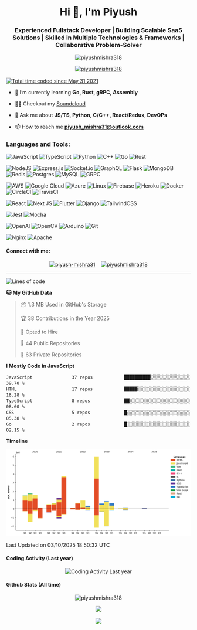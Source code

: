 

<h1 align="center">Hi 👋, I'm Piyush</h1>
<h3 align="center">Experienced Fullstack Developer | Building Scalable SaaS Solutions | Skilled in Multiple Technologies & Frameworks | Collaborative Problem-Solver</h3>
<p align="center">  <img  src="https://komarev.com/ghpvc/?username=piyushmishra318&color=0e75b6&style=for-the-badge"  alt="piyushmishra318"  />   </p>
<p align="center">  <a  href="https://github.com/ryo-ma/github-profile-trophy"><img  src="https://github-profile-trophy.vercel.app/?username=piyushmishra318&row=2&column=4&theme=nord&margin-w=15&margin-h=15"  alt="piyushmishra318"  /></a>  </p>

<a href="https://wakatime.com/@1126c104-125d-4c52-840c-530d4fb4215e" title="Total time coded since May 31 2021"><img src="https://wakatime.com/badge/user/1126c104-125d-4c52-840c-530d4fb4215e.svg" align="center" alt="Total time coded since May 31 2021" /></a>
- 🌱 I’m currently learning **Go, Rust, gRPC, Assembly**

- 👨‍💻 Checkout my [Soundcloud](https://piyushmishra.vercel.app/)

- 💬 Ask me about **JS/TS, Python, C/C++, React/Redux, DevOPs**

- 📫 How to reach me **piyush_mishra31@outlook.com**

### Languages and Tools:
![JavaScript](https://img.shields.io/badge/javascript-%23323330.svg?style=for-the-badge&logo=javascript&logoColor=%23F7DF1E) ![TypeScript](https://img.shields.io/badge/typescript-%23007ACC.svg?style=for-the-badge&logo=typescript&logoColor=white) ![Python](https://img.shields.io/badge/python-3670A0?style=for-the-badge&logo=python&logoColor=ffdd54) ![C++](https://img.shields.io/badge/c++-%2300599C.svg?style=for-the-badge&logo=c%2B%2B&logoColor=white) ![Go](https://img.shields.io/badge/go-%2300ADD8.svg?style=for-the-badge&logo=go&logoColor=white) ![Rust](https://img.shields.io/badge/rust-%23000000.svg?style=for-the-badge&logo=rust&logoColor=white)

![NodeJS](https://img.shields.io/badge/node.js-6DA55F?style=for-the-badge&logo=node.js&logoColor=white) ![Express.js](https://img.shields.io/badge/express.js-%23404d59.svg?style=for-the-badge&logo=express&logoColor=%2361DAFB) ![Socket.io](https://img.shields.io/badge/Socket.io-black?style=for-the-badge&logo=socket.io&badgeColor=010101) ![GraphQL](https://img.shields.io/badge/-GraphQL-E10098?style=for-the-badge&logo=graphql&logoColor=white)  ![Flask](https://img.shields.io/badge/flask-%23000.svg?style=for-the-badge&logo=flask&logoColor=white) ![MongoDB](https://img.shields.io/badge/MongoDB-%234ea94b.svg?style=for-the-badge&logo=mongodb&logoColor=white) ![Redis](https://img.shields.io/badge/redis-%23DD0031.svg?style=for-the-badge&logo=redis&logoColor=white) ![Postgres](https://img.shields.io/badge/postgres-%23316192.svg?style=for-the-badge&logo=postgresql&logoColor=white) ![MySQL](https://img.shields.io/badge/mysql-%2300f.svg?style=for-the-badge&logo=mysql&logoColor=white) ![GRPC](https://img.shields.io/badge/gRPC-%23734F96.svg?style=for-the-badge&logoColor=white)

![AWS](https://img.shields.io/badge/AWS-%23FF9900.svg?style=for-the-badge&logo=amazon-aws&logoColor=white) ![Google Cloud](https://img.shields.io/badge/GoogleCloud-%234285F4.svg?style=for-the-badge&logo=google-cloud&logoColor=white) ![Azure](https://img.shields.io/badge/azure-%230072C6.svg?style=for-the-badge&logo=microsoftazure&logoColor=white) ![Linux](https://img.shields.io/badge/Linux-FCC624?style=for-the-badge&logo=linux&logoColor=black) ![Firebase](https://img.shields.io/badge/Firebase-039BE5?style=for-the-badge&logo=Firebase&logoColor=white) ![Heroku](https://img.shields.io/badge/heroku-%23430098.svg?style=for-the-badge&logo=heroku&logoColor=white)  ![Docker](https://img.shields.io/badge/docker-%230db7ed.svg?style=for-the-badge&logo=docker&logoColor=white) ![CircleCI](https://img.shields.io/badge/circle%20ci-%23161616.svg?style=for-the-badge&logo=circleci&logoColor=white) ![TravisCI](https://img.shields.io/badge/travis%20ci-%232B2F33.svg?style=for-the-badge&logo=travis&logoColor=white)

![React](https://img.shields.io/badge/react-%2320232a.svg?style=for-the-badge&logo=react&logoColor=%2361DAFB) ![Next JS](https://img.shields.io/badge/Next-black?style=for-the-badge&logo=next.js&logoColor=white) ![Flutter](https://img.shields.io/badge/Flutter-%2302569B.svg?style=for-the-badge&logo=Flutter&logoColor=white) ![Django](https://img.shields.io/badge/django-%23092E20.svg?style=for-the-badge&logo=django&logoColor=white) ![TailwindCSS](https://img.shields.io/badge/tailwindcss-%2338B2AC.svg?style=for-the-badge&logo=tailwind-css&logoColor=white) 

![Jest](https://img.shields.io/badge/-jest-%23C21325?style=for-the-badge&logo=jest&logoColor=white) ![Mocha](https://img.shields.io/badge/-mocha-%238D6748?style=for-the-badge&logo=mocha&logoColor=white)

![OpenAI](https://img.shields.io/badge/OpenAI-74aa9c?style=for-the-badge&logo=openai&logoColor=white) ![OpenCV](https://img.shields.io/badge/opencv-%23white.svg?style=for-the-badge&logo=opencv&logoColor=white) ![Arduino](https://img.shields.io/badge/-Arduino-00979D?style=for-the-badge&logo=Arduino&logoColor=white) ![Git](https://img.shields.io/badge/git-%23F05033.svg?style=for-the-badge&logo=git&logoColor=white)

 ![Nginx](https://img.shields.io/badge/nginx-%23009639.svg?style=for-the-badge&logo=nginx&logoColor=white) ![Apache](https://img.shields.io/badge/apache-%23D42029.svg?style=for-the-badge&logo=apache&logoColor=white)  


<h4 align="left">Connect with me:</h4>
<p align="center">
<a  href="https://linkedin.com/in/piyush-mishra31"  target="_blank"><img align="center"  src="https://img.shields.io/badge/linkedin-%230077B5.svg?style=for-the-badge&logo=linkedin&logoColor=white"  alt="piyush-mishra31"  /></a>&nbsp;&nbsp;&nbsp;
<a  href="https://www.leetcode.com/piyushmishra318"  target="_blank"><img align="center"  src="https://img.shields.io/badge/LeetCode-000000?style=for-the-badge&logo=LeetCode&logoColor=#d16c06"  alt="piyushmishra318" /></a>
</p>
</div>

<hr/>

<!--START_SECTION:waka-->
![Lines of code](https://img.shields.io/badge/From%20Hello%20World%20I%27ve%20Written-21.4%20million%20lines%20of%20code-blue)

**🐱 My GitHub Data** 

> 📦 1.3 MB Used in GitHub's Storage 
 > 
> 🏆 38 Contributions in the Year 2025
 > 
> 💼 Opted to Hire
 > 
> 📜 44 Public Repositories 
 > 
> 🔑 63 Private Repositories 
 > 
**I Mostly Code in JavaScript** 

```text
JavaScript               37 repos            ██████████░░░░░░░░░░░░░░░   39.78 % 
HTML                     17 repos            █████░░░░░░░░░░░░░░░░░░░░   18.28 % 
TypeScript               8 repos             ██░░░░░░░░░░░░░░░░░░░░░░░   08.60 % 
CSS                      5 repos             █░░░░░░░░░░░░░░░░░░░░░░░░   05.38 % 
Go                       2 repos             █░░░░░░░░░░░░░░░░░░░░░░░░   02.15 % 
```



**Timeline**

![Lines of Code chart](https://raw.githubusercontent.com/PiyushMishra318/PiyushMishra318/master/assets/bar_graph.png)


 Last Updated on 03/10/2025 18:50:32 UTC
<!--END_SECTION:waka-->
<h4>Coding Activity (Last year)</h4>
<p align="center">
<picture> <source media="(prefers-color-scheme: dark)" srcset="https://wakatime.com/share/@piyushmishra/39b90e7e-f50a-4d17-8c25-1dca6e7d37fc.svg"> <img alt="Coding Activity Last year" src="https://wakatime.com/share/@piyushmishra/88824ea2-c74c-4e22-81dc-ebfc532a2e9c.svg"> </picture>
</p>

<h4>Github Stats (All time)</h4>
<p align="center">
<img src="https://github-readme-stats-two-jade-34.vercel.app/api?username=piyushmishra318&show_icons=true&theme=tokyonight&locale=en&hide_border=true&show=reviews,prs_merged,prs_merged_percentage&card_width=700"  alt="piyushmishra318"  />
 </p>
<p align="center">
<img src="https://github-readme-streak-stats.herokuapp.com?user=piyushmishra318&theme=tokyonight&hide_border=true&card_width=700)](https://git.io/streak-stats"  />
</p>

<p align="center">
<img src="https://leetcard.jacoblin.cool/piyushmishra318?theme=nord&font=Ubuntu"  />
</p>
